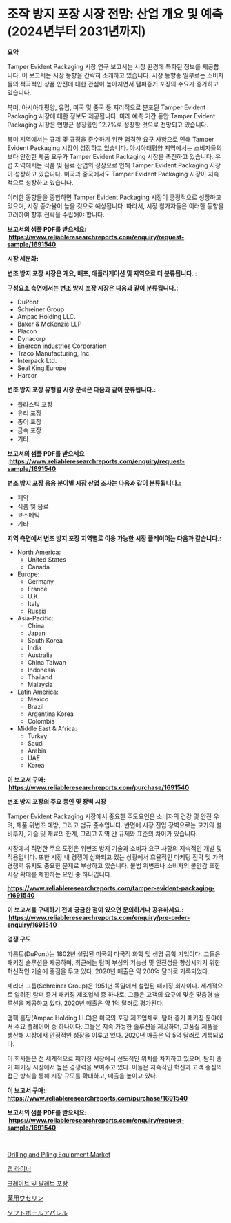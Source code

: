 <p><h1>조작 방지 포장 시장 전망: 산업 개요 및 예측 (2024년부터 2031년까지)</h1></p><p><strong>요약</strong></p>
<p><p>Tamper Evident Packaging 시장 연구 보고서는 시장 환경에 특화된 정보를 제공합니다. 이 보고서는 시장 동향을 간략히 소개하고 있습니다. 시장 동향중 일부로는 소비자들의 적극적인 상품 안전에 대한 관심이 높아지면서 탬퍼증거 포장의 수요가 증가하고 있습니다. </p><p>북미, 아시아태평양, 유럽, 미국 및 중국 등 지리적으로 분포된 Tamper Evident Packaging 시장에 대한 정보도 제공됩니다. 미래 예측 기간 동안 Tamper Evident Packaging 시장은 연평균 성장률인 12.7%로 성장할 것으로 전망되고 있습니다. </p><p>북미 지역에서는 규제 및 규정을 준수하기 위한 엄격한 요구 사항으로 인해 Tamper Evident Packaging 시장이 성장하고 있습니다. 아시아태평양 지역에서는 소비자들의 보다 안전한 제품 요구가 Tamper Evident Packaging 시장을 촉진하고 있습니다. 유럽 지역에서는 식품 및 음료 산업의 성장으로 인해 Tamper Evident Packaging 시장이 성장하고 있습니다. 미국과 중국에서도 Tamper Evident Packaging 시장이 지속적으로 성장하고 있습니다.</p><p>이러한 동향들을 종합하면 Tamper Evident Packaging 시장이 긍정적으로 성장하고 있으며, 시장 증가율이 높을 것으로 예상됩니다. 따라서, 시장 참가자들은 이러한 동향을 고려하여 향후 전략을 수립해야 합니다.</p></p>
<p><strong>보고서의 샘플 PDF를 받으세요: &nbsp;<a href="https://www.reliableresearchreports.com/enquiry/request-sample/1691540">https://www.reliableresearchreports.com/enquiry/request-sample/1691540</a></strong></p>
<p><strong>시장 세분화:</strong></p>
<p><strong> 변조 방지 포장 시장은 개요, 배포, 애플리케이션 및 지역으로 더 분류됩니다. :</strong></p>
<p><strong>구성요소 측면에서는 변조 방지 포장 시장은 다음과 같이 분류됩니다.:</strong></p>
<p><ul><li>DuPont</li><li>Schreiner Group</li><li>Ampac Holding LLC.</li><li>Baker & McKenzie LLP</li><li>Placon</li><li>Dynacorp</li><li>Enercon industries Corporation</li><li>Traco Manufacturing, Inc.</li><li>Interpack Ltd.</li><li>Seal King Europe</li><li>Harcor</li></ul></p>
<p><strong> 변조 방지 포장 유형별 시장 분석은 다음과 같이 분류됩니다.:</strong></p>
<p><ul><li>플라스틱 포장</li><li>유리 포장</li><li>종이 포장</li><li>금속 포장</li><li>기타</li></ul></p>
<p><strong>보고서의 샘플 PDF를 받으세요 :<a href="https://www.reliableresearchreports.com/enquiry/request-sample/1691540">https://www.reliableresearchreports.com/enquiry/request-sample/1691540</a></strong></p>
<p><strong> 변조 방지 포장 응용 분야별 시장 산업 조사는 다음과 같이 분류됩니다.:</strong></p>
<p><ul><li>제약</li><li>식품 및 음료</li><li>코스메틱</li><li>기타</li></ul></p>
<p><strong>지역 측면에서 변조 방지 포장 지역별로 이용 가능한 시장 플레이어는 다음과 같습니다.:</strong></p>
<p><ul>
    <li>
        North America:
        <ul>
            <li>United States</li>
            <li>Canada</li>
        </ul>
    </li>
    <li>
        Europe:
        <ul>
            <li>Germany</li>
            <li>France</li>
            <li>U.K.</li>
            <li>Italy</li>
            <li>Russia</li>
        </ul>
    </li>
    <li>
        Asia-Pacific:
        <ul>
            <li>China</li>
            <li>Japan</li>
            <li>South Korea</li>
            <li>India</li>
            <li>Australia</li>
            <li>China Taiwan</li>
            <li>Indonesia</li>
            <li>Thailand</li>
            <li>Malaysia</li>
        </ul>
    </li>
    <li>
        Latin America:
        <ul>
            <li>Mexico</li>
            <li>Brazil</li>
            <li>Argentina Korea</li>
            <li>Colombia</li>
        </ul>
    </li>
    <li>
        Middle East & Africa:
        <ul>
            <li>Turkey</li>
            <li>Saudi</li>
            <li>Arabia</li>
            <li>UAE</li>
            <li>Korea</li>
        </ul>
    </li>
    </ul></p>
<p><strong>이 보고서 구매: &nbsp;<a href="https://www.reliableresearchreports.com/purchase/1691540">https://www.reliableresearchreports.com/purchase/1691540</a></strong></p>
<p><strong>변조 방지 포장의 주요 동인 및 장벽 시장</strong></p>
<p><p>Tamper Evident Packaging 시장에서 중요한 주도요인은 소비자의 건강 및 안전 우려, 제품 위변조 예방, 그리고 법규 준수입니다. 반면에 시장 진입 장벽으로는 고가의 설비투자, 기술 및 재료의 한계, 그리고 지역 간 규제와 표준의 차이가 있습니다.</p><p>시장에서 직면한 주요 도전은 위변조 방지 기술과 소비자 요구 사항의 지속적인 개발 및 적용입니다. 또한 시장 내 경쟁이 심화되고 있는 상황에서 효율적인 마케팅 전략 및 가격 경쟁력 유지도 중요한 문제로 부상하고 있습니다. 불법 위변조나 소비자의 불안감 또한 시장 확대를 제한하는 요인 중 하나입니다.</p></p>
<p><strong><a href="https://www.reliableresearchreports.com/tamper-evident-packaging-r1691540">https://www.reliableresearchreports.com/tamper-evident-packaging-r1691540</a></strong></p>
<p><strong>이 보고서를 구매하기 전에 궁금한 점이 있으면 문의하거나 공유하세요.: &nbsp;<a href="https://www.reliableresearchreports.com/enquiry/pre-order-enquiry/1691540">https://www.reliableresearchreports.com/enquiry/pre-order-enquiry/1691540</a></strong></p>
<p><strong>경쟁 구도</strong></p>
<p><p>따룽트(DuPont)는 1802년 설립된 미국의 다국적 화학 및 생명 공학 기업이다. 그들은 패키징 솔루션을 제공하며, 최근에는 탐퍼 부싱의 기능성 및 안전성을 향상시키기 위한 혁신적인 기술에 중점을 두고 있다. 2020년 매출은 약 200억 달러로 기록되었다.</p><p>셰리너 그룹(Schreiner Group)은 1951년 독일에서 설립된 패키징 회사이다. 세계적으로 알려진 탐퍼 증거 패키징 제조업체 중 하나로, 그들은 고객의 요구에 맞춘 맞춤형 솔루션을 제공하고 있다. 2020년 매출은 약 1억 달러로 평가된다.</p><p>앰팩 홀딩(Ampac Holding LLC)은 미국의 포장 제조업체로, 탐퍼 증거 패키징 분야에서 주요 플레이어 중 하나이다. 그들은 지속 가능한 솔루션을 제공하며, 고품질 제품을 생산해 시장에서 안정적인 성장을 이루고 있다. 2020년 매출은 약 5억 달러로 기록되었다.</p><p>이 회사들은 전 세계적으로 패키징 시장에서 선도적인 위치를 차지하고 있으며, 탐퍼 증거 패키징 시장에서 높은 경쟁력을 보여주고 있다. 이들은 지속적인 혁신과 고객 중심의 접근 방식을 통해 시장 규모를 확대하고, 매출을 높이고 있다.</p></p>
<p><strong>이 보고서 구매: &nbsp; <a href="https://www.reliableresearchreports.com/purchase/1691540">https://www.reliableresearchreports.com/purchase/1691540</a></strong></p>
<p><strong>보고서의 샘플 PDF를 받으세요: &nbsp;<a href="https://www.reliableresearchreports.com/enquiry/request-sample/1691540">https://www.reliableresearchreports.com/enquiry/request-sample/1691540</a></strong><strong></strong></p>
<p>&nbsp;</p>
<p><p><a href="https://view.publitas.com/reportprime-1/drilling-and-piling-equipment-market-trends-forecast-and-competitive-analysis-to-2031/">Drilling and Piling Equipment Market</a></p><p><a href="https://github.com/chupp85/Market-Research-Report-List-1/blob/main/387879846371.md">캡 라이너</a></p><p><a href="https://github.com/JackieFauhey9089475/Market-Research-Report-List-1/blob/main/999534746370.md">크레이트 및 팔레트 포장</a></p><p><a href="https://medium.com/@kelscdowell78456/%E5%8C%BB%E8%96%AC%E7%94%A8%E3%83%90%E3%82%BB%E3%83%AA%E3%83%B3%E5%B8%82%E5%A0%B4%E3%81%AE%E3%83%AC%E3%83%9D%E3%83%BC%E3%83%88%E3%81%AF-%E3%81%93%E3%81%AE%E5%B8%82%E5%A0%B4%E3%81%AE%E6%9C%80%E6%96%B0%E3%81%AE%E3%83%88%E3%83%AC%E3%83%B3%E3%83%89%E3%82%84%E6%88%90%E9%95%B7%E6%A9%9F%E4%BC%9A%E3%82%92%E6%98%8E%E3%82%89%E3%81%8B%E3%81%AB%E3%81%97%E3%81%A6%E3%81%84%E3%81%BE%E3%81%99-04bde59b3a61">薬用ワセリン</a></p><p><a href="https://medium.com/@jacksonwiza1924/%E3%82%BD%E3%83%95%E3%83%88%E3%83%9C%E3%83%BC%E3%83%AB-%E3%82%A2%E3%83%91%E3%83%AC%E3%83%AB-%E3%83%9E%E3%83%BC%E3%82%B1%E3%83%83%E3%83%88%E3%81%AE%E8%A6%8F%E6%A8%A1%E3%81%A8%E5%B8%82%E5%A0%B4%E5%8B%95%E5%90%91-%E5%AE%8C%E5%85%A8%E6%A5%AD%E7%95%8C%E6%A6%82%E8%A6%81-2024%E5%B9%B4%E3%81%8B%E3%82%892031%E5%B9%B4%E3%81%BE%E3%81%A7-a8033389fde6">ソフトボールアパレル</a></p></p>